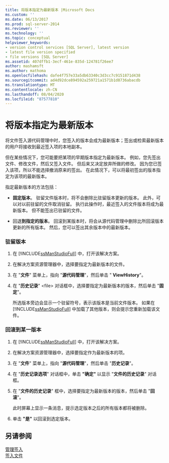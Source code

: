 ```yaml
---
title: 将版本指定为最新版本 |Microsoft Docs
ms.custom: ''
ms.date: 06/13/2017
ms.prod: sql-server-2014
ms.reviewer: ''
ms.technology: ''
ms.topic: conceptual
helpviewer_keywords:
- version control services [SQL Server], latest version
- latest file version specified
- file versions [SQL Server]
ms.assetid: 407dffb1-3ecf-461e-835d-124781f26ee7
author: mashamsft
ms.author: mathoma
ms.openlocfilehash: dafe4f757e33a5db63340c3d3cc7c9151871d438
ms.sourcegitcommit: ad4d92dce894592a259721a1571b1d8736abacdb
ms.translationtype: MT
ms.contentlocale: zh-CN
ms.lasthandoff: 08/04/2020
ms.locfileid: "87577810"
---
```

# <a name="specify-a-version-as-the-latest-version"></a>将版本指定为最新版本
  将文件签入源代码管理中时，您签入的版本会成为最新版本；签出或检索最新版本的用户将接收到最近签入项的本地副本。  
  
 但在某些情况下，您可能要把某项的早期版本指定为最新版本。 例如，您先签出文件、修改文件，然后又签入文件。 但后来又决定放弃所做的修改。 因为您已签入该项，所以不能选择撤消原来的签出。 在此情况下，可以将最初签出的版本指定为该项的最新版本。  
  
 指定最新版本的方法包括：  
  
-   **固定版本**。 驻留文件版本时，将不会删除比驻留版本更新的版本。 此外，可以对以前驻留的文件取消驻留。 执行此操作时，最近签入的文件版本将成为最新版本。 但不能签出已驻留的文件。  
  
-   回退**到指定的版本**。 回滚到某版本时，将会从源代码管理中删除比所回滚版本更新的所有版本。 然后，您可以签出其余版本中的最新版本。  
  
### <a name="to-pin-a-version"></a>驻留版本  
  
1.  在 [!INCLUDE[ssManStudioFull](../includes/ssmanstudiofull-md.md)] 中，打开该解决方案。  
  
2.  在解决方案资源管理器中，选择要指定为最新版本的文件。  
  
3.  在 "**文件**" 菜单上，指向 "**源代码管理**"，然后单击 " **ViewHistory**"。  
  
4.  在 "**历史记录**" \<file> 对话框中，选择要指定为最新版本的版本，然后单击 "**固定**"。  
  
     所选版本旁边会显示一个驻留符号，表示该版本是当前文件版本。 如果在 [!INCLUDE[ssManStudioFull](../includes/ssmanstudiofull-md.md)] 中加载了其他版本，则会提示您重新加载该文件。  
  
### <a name="to-roll-back-to-a-version"></a>回滚到某一版本  
  
1.  在 [!INCLUDE[ssManStudioFull](../includes/ssmanstudiofull-md.md)] 中，打开该解决方案。  
  
2.  在解决方案资源管理器中，选择要指定作为最新版本的项。  
  
3.  在 "**文件**" 菜单上，指向 "**源代码管理**"，然后单击 "**历史记录**"。  
  
4.  在 "**历史记录选项**" 对话框中，单击 **"确定"** 以显示 "**文件的历史记录**" 对话框。  
  
5.  在 "**文件的历史记录**" 框中，选择要指定为最新版本的版本，然后单击 "**回滚**"。  
  
     此时屏幕上显示一条消息，提示选定版本之后的所有版本都将被删除。  
  
6.  单击 **"是"** 以回滚到选定版本。  
  
## <a name="see-also"></a>另请参阅  
 [管理签入](../../2014/database-engine/manage-checkins.md)   
 [签入文件](../../2014/database-engine/check-in-files.md)  
  
  
